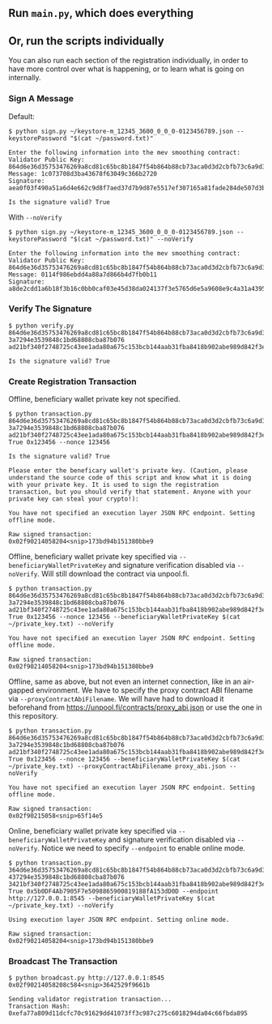 ## Run `main.py`, which does everything

## Or, run the scripts individually

You can also run each section of the registration individually, in order to have more control over
what is happening, or to learn what is going on internally.

### Sign A Message

Default:
```
$ python sign.py ~/keystore-m_12345_3600_0_0_0-0123456789.json --keystorePassword "$(cat ~/password.txt)"

Enter the following information into the mev smoothing contract:
Validator Public Key: 864d6e36d35753476269a8cd81c65bc8b1847f54b864b88cb73aca0d3d2cbfb73c6a9d396c39e7b7ccd89ad07786c660
Message: 1c073708d3ba43678f63049c366b2720
Signature: aea0f03f490a51a6d4e662c9d8f7aed37d7b9d87e5517ef307165a81fade284de507d3b92ce9baaa453c1827d4461817165a9fbbb335e7d46d3ac2f4c701fcf6ab7ba3797b750db7c435af98a4549cb45f269ab999216231dff6f6206255770b

Is the signature valid? True
```

With `--noVerify`
```
$ python sign.py ~/keystore-m_12345_3600_0_0_0-0123456789.json --keystorePassword "$(cat ~/password.txt)" --noVerify

Enter the following information into the mev smoothing contract:
Validator Public Key: 864d6e36d35753476269a8cd81c65bc8b1847f54b864b88cb73aca0d3d2cbfb73c6a9d396c39e7b7ccd89ad07786c660
Message: 0114f986ebdd4a88a7d866b4d7fb0b11
Signature: a8de2cdd1a6b18f3b16c0bb0caf03e45d38da024137f3e5765d6e5a9608e9c4a31a4395675eaa9b5135dbbe1ffa43fa1059601e149fbf97656311520fb7bf5ed4980078f742ee0b951f72f61f9227d16aa7a682c583e69050dbdb0fd3355e522
```

### Verify The Signature

```
$ python verify.py 864d6e36d35753476269a8cd81c65bc8b1847f54b864b88cb73aca0d3d2cbfb73c6a9d396c39e7b7ccd89ad07786c660 3a7294e3539848c1bd68808cba87b076 ad21bf340f2748725c43ee1ada80a675c153bcb144aab31fba8418b902abe989d842f3e876228fb13852ae8606404234143309360ddcde5674c96dc087662bd363da53d47545fb15bfeb4f1fe05c6bb58568b1fb308e2ff4f338ccb20056a0fd

Is the signature valid? True
```

### Create Registration Transaction

Offline, beneficiary wallet private key not specified.
```
$ python transaction.py 864d6e36d35753476269a8cd81c65bc8b1847f54b864b88cb73aca0d3d2cbfb73c6a9d396c39e7b7ccd89ad07786c660 3a7294e3539848c1bd68808cba87b076 ad21bf340f2748725c43ee1ada80a675c153bcb144aab31fba8418b902abe989d842f3e876228fb13852ae8606404234143309360ddcde5674c96dc087662bd363da53d47545fb15bfeb4f1fe05c6bb58568b1fb308e2ff4f338ccb20056a0fd True 0x123456 --nonce 123456

Is the signature valid? True

Please enter the beneficary wallet's private key. (Caution, please understand the source code of this script and know what it is doing with your private key. It is used to sign the registration transaction, but you should verify that statement. Anyone with your private key can steal your crypto!):

You have not specified an execution layer JSON RPC endpoint. Setting offline mode.

Raw signed transaction:
0x02f90214058204<snip>173bd94b151380bbe9
```

Offline, beneficiary wallet private key specified via `--beneficiaryWalletPrivateKey` and signature verification disabled via `--noVerify`. Will still download the contract via unpool.fi.
```
$ python transaction.py 864d6e36d35753476269a8cd81c65bc8b1847f54b864b88cb73aca0d3d2cbfb73c6a9d396c39e7b7ccd89ad07786c660 3a7294e3539848c1bd68808cba87b076 ad21bf340f2748725c43ee1ada80a675c153bcb144aab31fba8418b902abe989d842f3e876228fb13852ae8606404234143309360ddcde5674c96dc087662bd363da53d47545fb15bfeb4f1fe05c6bb58568b1fb308e2ff4f338ccb20056a0fd True 0x123456 --nonce 123456 --beneficiaryWalletPrivateKey $(cat ~/private_key.txt) --noVerify

You have not specified an execution layer JSON RPC endpoint. Setting offline mode.

Raw signed transaction:
0x02f90214058204<snip>173bd94b151380bbe9
```

Offline, same as above, but not even an internet connection, like in an air-gapped environment. We
have to specify the proxy contract ABI filename via `--proxyContractAbiFilename`. We will have had
to download it beforehand from https://unpool.fi/contracts/proxy_abi.json or use the one in this
repository.

```
$ python transaction.py 864d6e36d35753476269a8cd81c65bc8b1847f54b864b88cb73aca0d3d2cbfb73c6a9d396c39e7b7ccd89ad07786c660 3a7294e3539848c1bd68808cba87b076 ad21bf340f2748725c43ee1ada80a675c153bcb144aab31fba8418b902abe989d842f3e876228fb13852ae8606404234143309360ddcde5674c96dc087662bd363da53d47545fb15bfeb4f1fe05c6bb58568b1fb308e2ff4f338ccb20056a0fd True 0x123456 --nonce 123456 --beneficiaryWalletPrivateKey $(cat ~/private_key.txt) --proxyContractAbiFilename proxy_abi.json --noVerify

You have not specified an execution layer JSON RPC endpoint. Setting offline mode.

Raw signed transaction:
0x02f90215058<snip>65f14e5
```

Online, beneficiary wallet private key specified via `--beneficiaryWalletPrivateKey` and signature verification disabled via `--noVerify`. Notice we need to specify `--endpoint` to enable online mode.
```
$ python transaction.py 364d6e36d35753476269a8cd81c65bc8b1847f54b864b88cb73aca0d3d2cbfb73c6a9d396c39e7b7ccd89ad07786c660 437294e3539848c1bd68808cba87b076 3421bf340f2748725c43ee1ada80a675c153bcb144aab31fba8418b902abe989d842f3e876228fb13852ae8606404234143309360ddcde5674c96dc087662bd363da53d47545fb15bfeb4f1fe05c6bb58568b1fb308e2ff4f338ccb20056a0fd True 0x5b0DF4Ab7905F7e5098865900819188fA153dD0D --endpoint http://127.0.0.1:8545 --beneficiaryWalletPrivateKey $(cat ~/private_key.txt) --noVerify

Using execution layer JSON RPC endpoint. Setting online mode.

Raw signed transaction:
0x02f90214058204<snip>173bd94b151380bbe9
```

### Broadcast The Transaction

```
$ python broadcast.py http://127.0.0.1:8545 0x02f90214058208c584<snip>3642529f9661b

Sending validator registration transaction...
Transaction Hash: 0xefa77a809d11dcfc70c91629dd41073ff3c987c275c6018294da04c66fbda895
```
